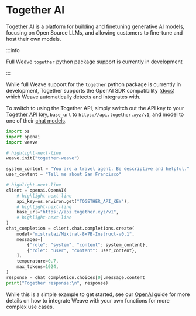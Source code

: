 # Together AI

Together AI is a platform for building and finetuning generative AI models, focusing on Open Source LLMs, and allowing customers to fine-tune and host their own models.

:::info

Full Weave `together` python package support is currently in development

:::

While full Weave support for the `together` python package is currently in development, Together supports the OpenAI SDK compatibility ([docs](https://docs.together.ai/docs/openai-api-compatibility)) which Weave automatically detects and integrates with.

To switch to using the Together API, simply switch out the API key to your [Together API](https://docs.together.ai/docs/get-started#access-your-api-key) key, `base_url` to `https://api.together.xyz/v1`, and model to one of their [chat models](https://docs.together.ai/docs/inference-models#chat-models).

```python
import os
import openai
import weave

# highlight-next-line
weave.init("together-weave")

system_content = "You are a travel agent. Be descriptive and helpful."
user_content = "Tell me about San Francisco"

# highlight-next-line
client = openai.OpenAI(
    # highlight-next-line
    api_key=os.environ.get("TOGETHER_API_KEY"),
    # highlight-next-line
    base_url="https://api.together.xyz/v1",
    # highlight-next-line
)
chat_completion = client.chat.completions.create(
    model="mistralai/Mixtral-8x7B-Instruct-v0.1",
    messages=[
        {"role": "system", "content": system_content},
        {"role": "user", "content": user_content},
    ],
    temperature=0.7,
    max_tokens=1024,
)
response = chat_completion.choices[0].message.content
print("Together response:\n", response)
```

While this is a simple example to get started, see our [OpenAI](/guides/integrations/openai#track-your-own-ops) guide for more details on how to integrate Weave with your own functions for more complex use cases.
